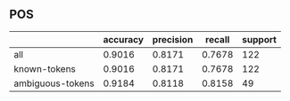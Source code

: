 
## POS

|                  | accuracy | precision | recall | support |
|------------------|----------|-----------|--------|---------|
| all              | 0.9016   | 0.8171    | 0.7678 | 122     |
| known-tokens     | 0.9016   | 0.8171    | 0.7678 | 122     |
| ambiguous-tokens | 0.9184   | 0.8118    | 0.8158 | 49      |

